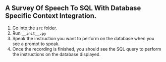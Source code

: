## A Survey Of Speech To SQL With Database Specific Context Integration.
1. Go into the `src` folder.
2. Run `__init__.py`
3. Speak the instruction you want to perform on the database when you see a prompt to speak.
4. Once the recording is finished, you should see the SQL query to perform the instructions on the database displayed.